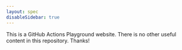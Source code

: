 ```yaml
---
layout: spec
disableSidebar: true
---
```


This is a GitHub Actions Playground website. There is no other useful content in this repository. Thanks!
